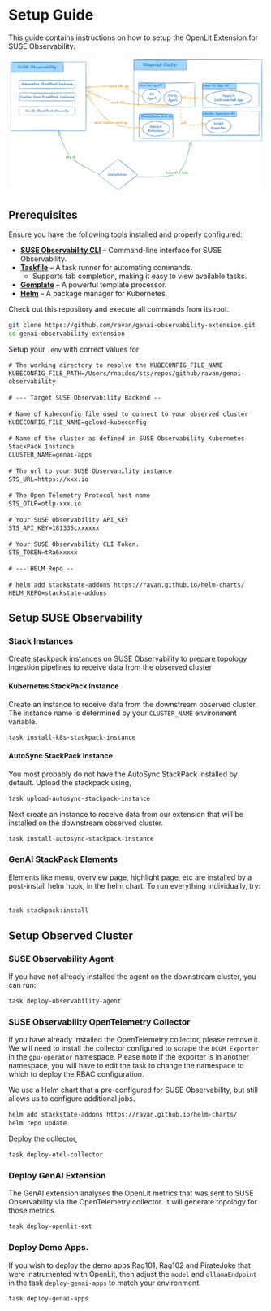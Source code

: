 # Setup Guide

This guide contains instructions on how to setup the OpenLit Extension for SUSE Observability.

![Deployment](./img/openlit-deployment.png)

## Prerequisites

Ensure you have the following tools installed and properly configured:

- **[SUSE Observability CLI](https://docs.stackstate.com/cli/cli-sts)** – Command-line interface for SUSE Observability.
- **[Taskfile](https://taskfile.dev/installation/)** – A task runner for automating commands.
    - Supports tab completion, making it easy to view available tasks.
- **[Gomplate](https://docs.gomplate.ca/installing/)** – A powerful template processor.
- **[Helm](https://helm.sh/docs/intro/install/)** – A package manager for Kubernetes.

Check out this repository and execute all commands from its root.

```bash
git clone https://github.com/ravan/genai-observability-extension.git
cd genai-observability-extension
```

Setup your `.env` with correct values for

```
# The working directory to resolve the KUBECONFIG_FILE_NAME
KUBECONFIG_FILE_PATH=/Users/rnaidoo/sts/repos/github/ravan/genai-observability

# --- Target SUSE Observability Backend --

# Name of kubeconfig file used to connect to your observed cluster
KUBECONFIG_FILE_NAME=gcloud-kubeconfig

# Name of the cluster as defined in SUSE Observability Kubernetes StackPack Instance
CLUSTER_NAME=genai-apps

# The url to your SUSE Observanility instance
STS_URL=https://xxx.io

# The Open Telemetry Protocol host name
STS_OTLP=otlp-xxx.io

# Your SUSE Observability API_KEY
STS_API_KEY=181335cxxxxxx

# Your SUSE Observability CLI Token.
STS_TOKEN=tRa6xxxxx

# --- HELM Repo --

# helm add stackstate-addons https://ravan.github.io/helm-charts/
HELM_REPO=stackstate-addons
```

## Setup SUSE Observability

### Stack Instances

Create stackpack instances on SUSE Observability to prepare topology ingestion pipelines
to receive data from the observed cluster

#### Kubernetes StackPack Instance

Create an instance to receive data from the downstream observed cluster. The instance name is determined by your
`CLUSTER_NAME` environment variable.

```bash
task install-k8s-stackpack-instance
```

#### AutoSync StackPack Instance

You most probably do not have the AutoSync StackPack installed by default.
Upload the stackpack using,

```bash
task upload-autosync-stackpack-instance
```

Next create an instance to receive data from our extension that will be installed on the downstream observed cluster.

```bash
task install-autosync-stackpack-instance
```

### GenAI StackPack Elements

Elements like menu, overview page, highlight page, etc are installed by a post-install helm hook, in the helm chart.
To run everything individually, try:

```bash

task stackpack:install
```


## Setup Observed Cluster

### SUSE Observability Agent

If you have not already installed the agent on the downstream cluster, you can run:

```bash
task deploy-observability-agent
```

### SUSE Observability OpenTelemetry Collector

If you have already installed the OpenTelemetry collector, please remove it.
We will need to install the collector configured to scrape the `DCGM Exporter` in
the `gpu-operator` namespace. Please note if the exporter is in another namespace, 
you will have to edit the task to change the namespace to which to deploy the RBAC configuration.

We use a Helm chart that a pre-configured for SUSE Observability, but still allows us
to configure additional jobs.

```bash
helm add stackstate-addons https://ravan.github.io/helm-charts/
helm repo update
```

Deploy the collector, 
```bash
task deploy-otel-collector
```

### Deploy GenAI Extension

The GenAI extension analyses the OpenLit metrics that was sent to SUSE Observability via the OpenTelemetry collector.
It will generate topology for those metrics.

```bash
task deploy-openlit-ext
```

### Deploy Demo Apps.

If you wish to deploy the demo apps Rag101, Rag102 and PirateJoke that were instrumented with
OpenLit, then adjust the `model` and `ollamaEndpoint` in the task `deploy-genai-apps` to match your
environment.

```bash
task deploy-genai-apps
```
